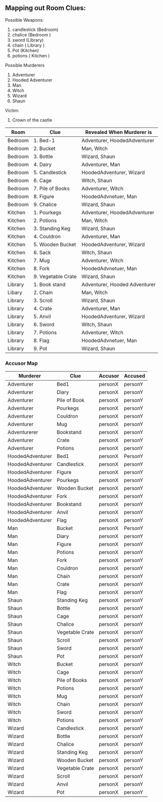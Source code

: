## Mapping out Room Clues:

Possible Weapons:

1. candlestick (Bedroom)
2. chalice (Bedroom )
3. sword (Library)
4. chain ( Library )
5. Pot (Kitchen)
6. potions ( Kitchen )

Possible Murderers

1. Adventurer
2. Hooded Adventurer
3. Man
4. Witch
5. Wizard
6. Shaun

Victim:

1. Crown of the castle

| Room    | Clue               | Revealed When Murderer is     |
| ------- | ------------------ | ----------------------------- |
| Bedroom | 1. Bed-1           | Adventurer, HoodedAdventurer  |
| Bedroom | 2. Bucket          | Man, Witch                    |
| Bedroom | 3. Bottle          | Wizard, Shaun                 |
| Bedroom | 4. Dairy           | Adventurer, Man               |
| Bedroom | 5. Candlestick     | HoodedAdventurer, Wizard      |
| Bedroom | 6. Cage            | Witch, Shaun                  |
| Bedroom | 7. Pile of Books   | Adventurer, Witch             |
| Bedroom | 8. Figure          | HoodedAdvnetuer, Man          |
| Bedroom | 9. Chalice         | Wizard, Shaun                 |
| Kitchen | 1. Pourkegs        | Adventurer, HoodedAdventurer  |
| Kitchen | 2. Potions         | Man, Witch                    |
| Kitchen | 3. Standing Keg    | Wizard, Shaun                 |
| Kitchen | 4. Couldron        | Adventurer, Man               |
| Kitchen | 5. Wooden Bucket   | HoodedAdventurer, Wizard      |
| Kitchen | 6. Sack            | Witch, Shaun                  |
| Kitchen | 7. Mug             | Adventurer, Witch             |
| Kitchen | 8. Fork            | HoodedAdvnetuer, Man          |
| Kitchen | 9. Vegetable Crate | Wizard, Shaun                 |
| Library | 1. Book stand      | Adventurer, Hooded Adventurer |
| Libary  | 2. Chain           | Man, Witch                    |
| Library | 3. Scroll          | Wizard, Shaun                 |
| Library | 4. Crate           | Adventurer, Man               |
| Library | 5. Anvil           | HoodedAdventurer, Wizard      |
| Library | 6. Sword           | Witch, Shaun                  |
| Library | 7. Potions         | Adventurer, Witch             |
| Library | 8. Flag            | HoodedAdvnetuer, Man          |
| Library | 9. Pot             | Wizard, Shaun                 |

### Accusor Map

| Murderer         | Clue            | Accusor | Accused |
| ---------------- | --------------- | ------- | ------- |
| Adventurer       | Bed1            | personX | personY |
| Adventurer       | Diary           | personX | personY |
| Adventurer       | Pile of Book    | personX | personY |
| Adventurer       | Pourkegs        | personX | personY |
| Adventurer       | Couldron        | personX | personY |
| Adventurer       | Mug             | personX | personY |
| Adventurerer     | Bookstand       | personX | personY |
| Adventurer       | Crate           | personX | personY |
| Adventurer       | Potions         | personX | personY |
| HoodedAdventurer | Bed1            | personX | PersonY |
| HoodedAdventurer | Candlestick     | personX | personY |
| HoodedAdventurer | Figure          | personX | personY |
| HoodedAdventurer | Pourkegs        | personX | personY |
| HoodedAdventurer | Wooden Bucket   | personX | personY |
| HoodedAdventurer | Fork            | personX | personY |
| HoodedAdventurer | Bookstand       | personX | personY |
| HoodedAdventurer | Anvil           | personX | personY |
| HoodedAdventurer | Flag            | personX | personY |
| Man              | Bucket          | personX | PersonY |
| Man              | Diary           | personX | personY |
| Man              | Figure          | personX | personY |
| Man              | Potions         | personX | personY |
| Man              | Fork            | personX | personY |
| Man              | Couldron        | personX | personY |
| Man              | Chain           | personX | personY |
| Man              | Crate           | personX | personY |
| Man              | Flag            | personX | personY |
| Shaun            | Standing Keg    | personX | personY |
| Shaun            | Bottle          | personX | personY |
| Shaun            | Cage            | personX | personY |
| Shaun            | Chalice         | personX | personY |
| Shaun            | Vegetable Crate | personX | personY |
| Shaun            | Scroll          | personX | personY |
| Shaun            | Sword           | personX | personY |
| Shaun            | Pot             | personX | personY |
| Witch            | Bucket          | personX | personY |
| Witch            | Cage            | personX | personY |
| Witch            | Pile of Books   | personX | personY |
| Witch            | Potions         | personX | personY |
| Witch            | Mug             | personX | personY |
| Witch            | Chain           | personX | personY |
| Witch            | Sword           | personX | personY |
| Witch            | Potions         | personX | personY |
| Wizard           | Candlestick     | personX | personY |
| Wizard           | Bottle          | personX | personY |
| Wizard           | Chalice         | personX | personY |
| Wizard           | Standing Keg    | personX | personY |
| Wizard           | Wooden Bucket   | personX | personY |
| Wizard           | Vegetable Crate | personX | personY |
| Wizard           | Scroll          | personX | personY |
| Wizard           | Anvil           | personX | personY |
| Wizard           | Pot             | personX | personY |
